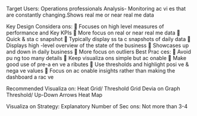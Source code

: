 Target Users: Operations professionals
Analysis- Monitoring ac vi es that are constantly changing.Shows real me or near real me data

Key Design Considera ons:
 Focuses on high level measures of
performance and Key KPIs
 More focus on real or near real me data
 Quick & sta c snapshot
 Typically display ss ta c snapshots of daily
data
 Displays high -level overview of the state of
the business
 Showcases up and down in daily business
 More focus on outliers
Best Prac ces:
 Avoid pu ng too many details
 Keep visualiza ons simple but ac onable
 Make good use of pre-a en ve a ributes
 Use thresholds and highlight posi ve &
nega ve values
 Focus on ac onable insights rather than
making the dashboard a rac ve

Recommended Visualiza on: 
Heat Grid/
Threshold
Grid
Devia on
Graph
Threshold/
Up-Down
Arrows
Heat Map

Visualiza on Strategy:
Explanatory
Number of Sec ons:
Not more than 3-4